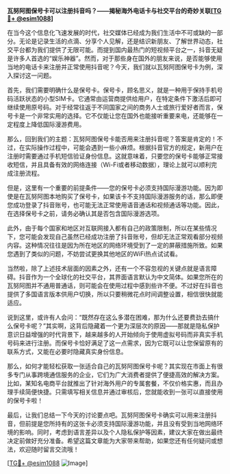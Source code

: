 **瓦努阿图保号卡可以注册抖音吗？——揭秘海外电话卡与社交平台的奇妙关联[[TG💪+ @esim1088](https://t.me/s/esim1088)]**

在当今这个信息化飞速发展的时代，社交媒体已经成为我们生活中不可或缺的一部分。无论是记录生活的点滴、分享个人见解，还是结识新朋友、了解世界动态，社交平台都为我们提供了无限可能。而提到国内最热门的短视频平台之一，抖音无疑是许多人首选的“娱乐神器”。然而，对于那些身在国外的朋友来说，是否能够使用当地的电话卡来注册并正常使用抖音呢？今天，我们就以瓦努阿图保号卡为例，深入探讨这一问题。

首先，我们需要明确什么是保号卡。保号卡，顾名思义，就是一种用于保持手机号码活跃状态的小型SIM卡。它通常由运营商提供给用户，在特定条件下激活后即可继续使用原号码。对于经常往返于不同国家之间的商务人士或旅行爱好者而言，保号卡是一个非常实用的选择。它不仅能让您在国外也能接听重要来电，还能够在一定程度上降低国际漫游费用。

那么，回到我们的主题：瓦努阿图保号卡能否用来注册抖音呢？答案是肯定的！不过，在实际操作过程中，可能会遇到一些小麻烦。根据抖音官方的规定，新用户在注册时需要通过手机短信验证身份信息。这就意味着，只要您的保号卡能够正常接收短信，并且具备有效的网络连接（Wi-Fi或者移动数据），理论上就可以顺利完成注册流程。

但是，这里有一个重要的前提条件——您的保号卡必须支持国际漫游功能。因为即使是在瓦努阿图本地购买了保号卡，如果该卡不支持国际漫游服务的话，那么即便您成功登录了抖音账号，也可能无法正常使用语音通话和视频通话等功能。因此，在选择保号卡之前，请务必确认其是否包含国际漫游选项。

此外，由于每个国家和地区对互联网接入都有自己的政策限制，所以在某些情况下，您可能会发现自己虽然已经成功注册了抖音账号，但却无法正常观看部分视频内容。这种情况往往是因为所在地区的网络环境受到了一定的屏蔽措施所致。如果您遇到了类似的问题，不妨尝试更换其他地区的WiFi热点试试看。

当然啦，除了上述技术层面的因素之外，还有一个不容忽视的关键点就是语言障碍。抖音作为一个全球化的社交平台，其界面语言默认为中文简体。如果您所在的瓦努阿图并不通用普通话，则可能会在使用过程中感到些许不便。不过好在抖音也提供了多国语言版本供用户切换，所以只要稍微花点时间调整设置，相信很快就能适应。

说到这里，或许有人会问：“既然存在这么多潜在困难，那为什么还要费劲去搞什么保号卡呢？”其实啊，这背后隐藏着一个更为深层次的原因——那就是隐私保护意识日益增强的时代背景下，越来越多的人开始倾向于使用虚拟号码而非真实手机号码来进行注册。而保号卡恰好满足了这一点需求，因为它既可以让您保留原有的联系方式，又能在必要时隐藏真实身份信息。

那么，如何才能轻松获取一张适合自己的瓦努阿图保号卡呢？其实现在市面上有很多专门从事跨境通信服务的企业，它们为广大消费者提供了便捷高效的解决方案。比如，某知名电商平台就推出了针对海外用户的专属套餐，不仅价格实惠，而且办理手续简便快捷。只需填写相关信息并通过审核后，您就能收到一张可以直接使用的保号卡啦！

最后，让我们总结一下今天的讨论要点吧。瓦努阿图保号卡确实可以用来注册抖音，但前提是您所持有的这张卡必须支持国际漫游功能，并且没有受到当地网络环境的影响。同时，考虑到语言差异以及个人隐私保护等因素，建议大家在做出最终决定前做好充分准备。希望这篇文章能为大家带来帮助，如果您还有任何疑问或想法，欢迎随时留言交流哦！

[[TG💪+ @esim1088](https://t.me/s/esim1088) ![Image](https://i.postimg.cc/4NQfJmqS/Snipaste-2025-05-13-00-14-12.png)]